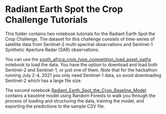 # Radiant Earth Spot the Crop Challenge Tutorials

This folder contains two notebook tutorials for the Radiant Earth Spot the Crop Challenge. The dataset for this challenge consists of time-series of satellite data from Sentinel-2 multi-spectral observations and Sentinel-1 Synthetic Aperture Radar (SAR) observations. 

You can use the [south_africa_crop_type_competition_load_asset_paths](south_africa_crop_type_competition_load_asset_paths.ipynb) notebook to load the data. You have the option to download and load both Sentinel-2 and Sentinel-1, or just one of them. *Note* that for the hackathon running July 2-4, 2021 you only need Sentinel-1 data, so avoid downloading Sentinel-2 which has a large file size. 

The second notebook [Radiant_Earth_Spot_the_Crop_Baseline_Model](Radiant_Earth_Spot_the_Crop_Baseline_Model.ipynb) contains a baseline model using Random Forests to walk you through the process of loading and structuring the data, training the model, and exporting the predictions to the sample CSV file. 

 
